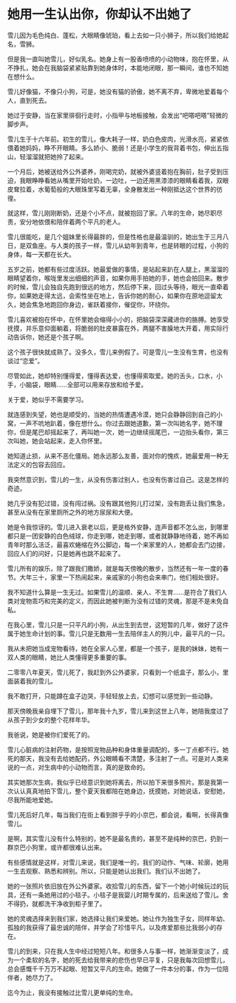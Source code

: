 # 她用一生认出你，你却认不出她了

雪儿因为毛色纯白、蓬松，大眼睛像琥珀，看上去如一只小狮子，所以我们给她起名，雪狮。 

但是我一直叫她雪儿，好似乳名。她身上有一股香喷喷的小动物味，抱在怀里，从不挣扎，她会在我脑袋紧紧贴靠到她身体时，本能地闭眼，那一瞬间，谁也不知她在想什么。 

雪儿好像猫，不像只小狗，可是，她没有猫的骄傲，她不离不弃，卑微地爱着每个人，直到死去。 

她过于安静，当在家里徘徊行走时，小指甲与地板接触，会发出“吧嗒吧嗒”轻微的脚步声。 

雪儿生于十六年前。初生的雪儿，像大耗子一样，奶白色皮肉，光滑水亮，紧紧依偎着她妈妈，睁不开眼睛。多么娇小、脆弱！还是小学生的我背着书包，伸出五指山，轻溜溜就把她拎了起来。 

一个月后，她被送给外公外婆养，刚喝完奶，就被外婆竖着抱在胸前，肚子受到压迫，我眼睁睁看她从嘴里开始吐奶，一边吐，一边还用黑漆漆的眼睛看着我，双眼皮耷拉着，水葡萄般的大眼珠里写着无辜，全身散发出一种刚抵达这个世界的彷徨。 

就这样，雪儿刚刚断奶，还是个小不点，就被抱回了家。八年的生命，她尽职尽责，安分地依偎和陪伴着两个平凡的老人。 

雪儿很能吃，是几个姐妹里长得最胖的，但是性格也是最温驯的，她出生于三月八日，是双鱼座。与人类的孩子一样，雪儿从幼年到青年，也是转眼的过程，小狗的身体，每一天都在长大。 

五岁之前，她都有些过度活跃。她最爱做的事情，是站起来趴在人腿上，黑溜溜的眼睛望着你，喉咙里发出细细的声音，如果你用手拍她的手，她也会拍回来。散步的时候，雪儿会独自先跑到很远的地方，然后停下来，回过头等待，眼光一直牵着你，如果她走得太远，会索性坐在地上，告诉你她的耐心，如果你在原地逗留太久，她会焦急地跑回你身边，雀跃着接你，催促你，环绕你。 

雪儿喜欢被抱在怀中，在怀里她会缩得小小的，把脑袋深深藏进你的胳膊。她享受抚摸，并乐意仰面躺着，将脆弱的肚皮暴露在外，两腿不害臊地大开着，用实际行动告诉你，她还是个孩子啊。 

这个孩子很快就成熟了。没多久，雪儿来例假了。可是雪儿一生没有生育，也没有谈过“恋爱”。 

尽管如此，她却特别懂得爱，懂得表达爱，也懂得索取爱。她的舌头，口水，小手，小脑袋，眼睛……全部可以用来存放和给予爱。 

关于爱，她似乎不需要学习。 

就连感到失望，她也是顺受的，当她的热情遭遇冷漠，她只会静静回到自己的小窝，一声不吭地趴着，像在想什么。你过去跟她道歉，第一次叫她名字，她不理你，但是尾巴却摇起来了，再叫她一次，她一边继续摇尾巴，一边抬头看你，第三次叫她，她会站起来，走入你怀里。 

她知道止损，从来不恶化僵局。她永远那么友善，面对你的愧疚，她最爱用一种无法定义的包容去回应。 

我突然意识到，雪儿的一生，从没有伤害过别人，也没有伤害过自己。这是怎样的奇迹。 

她几乎没有犯过错，没有闯过祸。没有跟其他狗儿打过架，没有跑丢让我们焦急，甚至从没有在家里厕所之外的地方尿尿和大便。 

她是令我惊讶的。雪儿进入衰老以后，更是格外安静，连声音都不怎么出，到哪里都只是一团安静的白色绒球，你走到哪，她走到哪，或者就静静地待着，她不再如青年时那么活泛，最喜欢蜷缩在外公脚边，每一个来家里的人，她都会去门边接，回应人们的问好，只是她再也跳不起来了。 

雪儿所有的娱乐，除了跟我们撒娇，就是每天傍晚的散步，当然还有一年一度的春节。大年三十，家里一下热闹起来，亲戚家的小狗也会来串门，他们相处很好。 

我不知道什么算是一生无过。如果雪儿的温顺、亲人、不生育……是符合了我们人类对宠物乖巧和完美的定义，而因此她被判断为没有过错的灵魂，那是不是未免自私。 

在我心里，雪儿只是一只平凡的小狗，从出生到去世，这短暂的几年，做好了这件属于她生命计划的事。雪儿只是无数用一生去陪伴主人的狗儿中，最平凡的一只。 

我从未把她当成宠物看待，她在全家人心里，都是一个孩子，是我的妹妹，她有一双人类的眼睛，她比人类懂得更多重要的事。 

二零零八年夏天，雪儿死了，我赶到外公外婆家，只看到一个纸盒子，那么小，里面装着我的雪儿。 

我不敢打开，只能蹲在盒子边哭，手轻轻放上去，幻想可以感觉到一些动静。 

那天傍晚我亲自埋下了雪儿，那年我十九岁，雪儿来到这世上八年，她陪我度过了从孩子到少女的整个花样年华。 

我爸说，她是被你们爱死了的。 

雪儿心脏病的注射药物，是按照宠物品种和身体重量调配的，多一丁点都不行。她死的那天，我没有去给她配药，外公眼睛看不清楚，多注射了一点。可是对人类来说的一点，对生病中的小动物而言，真的是致命的。 

其实她那次生病，我似乎已经意识到她将离去，所以拍下来很多照片。那是我第一次认认真真地拍下雪儿，整个夏天我都陪在她身边，抚摸她，对她说话，安慰她，尽我所能地爱她。 

雪儿死后好几年，每当我们在街上看到胖乎乎的小京巴，都会说，看啊，长得真像雪儿。 

是啊，其实雪儿没有什么特别的，她不是最名贵的，甚至不是纯种的京巴，扔到一群京巴小狗里，或许都很难认出来。 

有些感情就是这样，对雪儿来说，我们是唯一的，我们的动作、气味、轮廓，她用一生去观察、熟悉和辨别。所以，只能是她认出我们。我们认不出她了。 

她的一张照片依旧放在外公外婆家。收拾雪儿的东西，留下一个她小时候玩过的玩具，还有一条她用过的小毯子。小毯子是我婴儿时期专属的，后来送给了雪儿。舍不得扔，就都洗干净收到柜子里了。 

她的灵魂选择来到我们家，她选择让我们来爱她。她让作为独生子女，同样年幼、孤独的我获得了最忠诚的陪伴，并学会了珍惜平凡，以及疼爱那些比我弱小的存在。 

雪儿的到来，只在我人生中经过短短八年。和很多人与事一样，她渐渐变淡了，成为一个柔软的名字，她的死去给我带来的悲伤也早已平复，只是我每次回想雪儿，总会感慨千千万万不起眼、短暂又平凡的生命。她做了一件本分的事，作为一位陪伴者，她尽力了。 

迄今为止，我没有接触过比雪儿更单纯的生命。